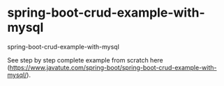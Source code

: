 # spring-boot-crud-example-with-mysql
spring-boot-crud-example-with-mysql

See step by step complete example from scratch here (https://www.javatute.com/spring-boot/spring-boot-crud-example-with-mysql/).
